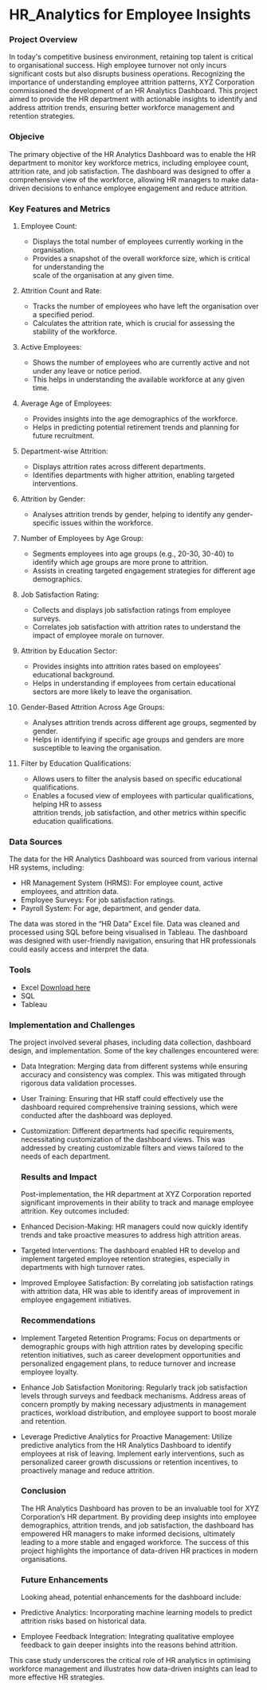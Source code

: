 # HR_Analytics for Employee Insights

### Project Overview

In today's competitive business environment, retaining top talent is critical to organisational success. High employee turnover not only incurs significant costs but also disrupts business operations. Recognizing the importance of understanding employee attrition patterns, XYZ Corporation commissioned the development of an HR Analytics Dashboard. This project aimed to provide the HR department with actionable insights to identify and address attrition trends, ensuring better workforce management and retention strategies.

### Objecive

The primary objective of the HR Analytics Dashboard was to enable the HR department to monitor key workforce metrics, including employee count, attrition rate, and job satisfaction. The dashboard was designed to offer a comprehensive view of the workforce, allowing HR managers to make data-driven decisions to enhance employee engagement and reduce attrition.

### Key Features and Metrics

1. Employee Count:
   - Displays the total number of employees currently working in the organisation.
   - Provides a snapshot of the overall workforce size, which is critical for understanding the  
     scale of the organisation at any given time.
 
2. Attrition Count and Rate:
   - Tracks the number of employees who have left the organisation over a specified period.
   - Calculates the attrition rate, which is crucial for assessing the stability of the workforce.

3. Active Employees:
   - Shows the number of employees who are currently active and not under any leave or 
     notice period.
   - This helps in understanding the available workforce at any given time.
                       
4. Average Age of Employees:
   - Provides insights into the age demographics of the workforce.
   - Helps in predicting potential retirement trends and planning for future recruitment.

5. Department-wise Attrition:
   - Displays attrition rates across different departments.
   - Identifies departments with higher attrition, enabling targeted interventions.

6. Attrition by Gender:
   - Analyses attrition trends by gender, helping to identify any gender-specific issues within
     the workforce.

7. Number of Employees by Age Group:
   - Segments employees into age groups (e.g., 20-30, 30-40) to identify which age groups
     are more prone to attrition.
   - Assists in creating targeted engagement strategies for different age demographics.

8. Job Satisfaction Rating:
   - Collects and displays job satisfaction ratings from employee surveys.
   - Correlates job satisfaction with attrition rates to understand the impact of employee 
     morale on turnover.

9. Attrition by Education Sector:
   - Provides insights into attrition rates based on employees’ educational background.
   - Helps in understanding if employees from certain educational sectors are more likely to 
     leave the organisation.

10. Gender-Based Attrition Across Age Groups:
    - Analyses attrition trends across different age groups, segmented by gender.
    - Helps in identifying if specific age groups and genders are more susceptible to leaving 
      the organisation.

11. Filter by Education Qualifications:
    - Allows users to filter the analysis based on specific educational qualifications.
    - Enables a focused view of employees with particular qualifications, helping HR to assess   
      attrition trends, job satisfaction, and other metrics within specific education qualifications.


### Data Sources

The data for the HR Analytics Dashboard was sourced from various internal HR systems, including:
- HR Management System (HRMS): For employee count, active employees, and attrition
  data.
- Employee Surveys: For job satisfaction ratings.
- Payroll System: For age, department, and gender data.

The data was stored in the “HR Data” Excel file.
Data was cleaned and processed using SQL before being visualised in Tableau. 
The dashboard was designed with user-friendly navigation, ensuring that HR professionals could easily access and interpret the data.

### Tools

- Excel [Download here](https://docs.google.com/spreadsheets/d/1-1Ldoe-DwZTL77tdMtRgZAIzeAzs0jh3/edit?gid=2089618187#gid=2089618187)
- SQL
- Tableau

### Implementation and Challenges

The project involved several phases, including data collection, dashboard design, and implementation. Some of the key challenges encountered were:

- Data Integration: Merging data from different systems while ensuring accuracy and consistency was complex. This was mitigated through rigorous data validation processes.
  
- User Training: Ensuring that HR staff could effectively use the dashboard required comprehensive training sessions, which were conducted after the dashboard was deployed.

- Customization: Different departments had specific requirements, necessitating customization of the dashboard views. This was addressed by creating customizable filters and 
  views tailored to the needs of each department.

  ### Results and Impact

  Post-implementation, the HR department at XYZ Corporation reported significant improvements in their ability to track and manage employee attrition. Key outcomes included:

- Enhanced Decision-Making: HR managers could now quickly identify trends and take proactive measures to address high attrition areas.
  
- Targeted Interventions: The dashboard enabled HR to develop and implement targeted employee retention strategies, especially in departments with high turnover rates.

- Improved Employee Satisfaction: By correlating job satisfaction ratings with attrition data, HR was able to identify areas of improvement in employee engagement 
  initiatives.

  ### Recommendations

- Implement Targeted Retention Programs:
Focus on departments or demographic groups with high attrition rates by developing specific retention initiatives, such as career development opportunities and personalized engagement plans, to reduce turnover and increase employee loyalty.
- Enhance Job Satisfaction Monitoring:
Regularly track job satisfaction levels through surveys and feedback mechanisms. Address areas of concern promptly by making necessary adjustments in management practices, workload distribution, and employee support to boost morale and retention.
- Leverage Predictive Analytics for Proactive Management:
Utilize predictive analytics from the HR Analytics Dashboard to identify employees at risk of leaving. Implement early interventions, such as personalized career growth discussions or retention incentives, to proactively manage and reduce attrition.


  ### Conclusion

  The HR Analytics Dashboard has proven to be an invaluable tool for XYZ Corporation’s HR department. By providing deep insights into employee demographics, attrition 
  trends, and job satisfaction, the dashboard has empowered HR managers to make informed decisions, ultimately leading to a more stable and engaged workforce. The success 
  of this project highlights the importance of data-driven HR practices in modern organisations.

  ### Future Enhancements

  Looking ahead, potential enhancements for the dashboard include:
- Predictive Analytics: Incorporating machine learning models to predict attrition risks based on historical data.
- Employee Feedback Integration: Integrating qualitative employee feedback to gain deeper insights into the reasons behind attrition.

This case study underscores the critical role of HR analytics in optimising workforce management and illustrates how data-driven insights can lead to more effective HR strategies.


